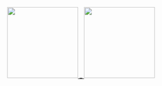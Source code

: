 <div align="center">
    <a href="https://solved.ac/profile/gguip7554">
        <img src="https://mazassumnida.wtf/api/v2/generate_badge?boj=gguip7554" height="165"/>
        _
        <img src="http://mazandi.herokuapp.com/api?handle=gguip7554&theme=dark" height="165"/>
    </a>
</div>
